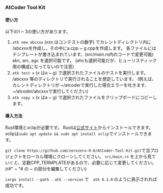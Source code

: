 ### AtCoder Tool Kit

#### 使い方
以下の1 ~ 3の使い方があります。

1. `atk new abcxxx` (xxx はコンテストの数字) でカレントディレクトリ内に /abcxxxを作成し，その中にa.cpp ~ g.cppを作成します。
各ファイルにはテンプレートが書き込まれています。(src/main.rs内のコードで変更可能)
abc, arc, agc を選択可能です。
(ahcも選択可能だが、ヒューリスティック用の構成になってないので注意)
2. `atk test x` (x はa ~ g) で選択されたファイルのテストを実行します。
/abcxxx 等のディレクトリで実行されることを想定しています。
(例えば、カレントディレクトリが ~/atcoderで実行した場合エラーを吐きます、~/atcoder/abcxxxで実行してください)
3. `atk copy x` (x はa ~ g) で選択されたファイルをクリップボードにコピーします。

#### 導入方法
Rust環境とxclipが必要です。
Rustは[公式サイト](https://www.rust-lang.org/tools/install)からインストールできます。
xclipは`sudo apt update && sudo apt install xclip`でインストールできます。

`git clone https://github.com/zerozero-0-0/AtCoder-Tool-Kit.git`で当プロジェクトをローカル環境にクローンしてください。
`src/main.rs` を上から見ていくと、定数CPP_TERMPLATEがあるので、必要に応じて変更してください。
(r#" ~ "# の ~ の部分を編集してください)

`cargo install --path .` 
`atk --version` で　`atk 0.1.0` のように表示されれば成功です。
